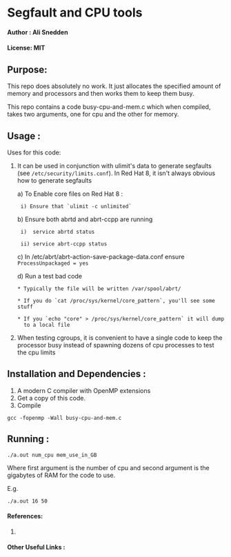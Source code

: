 # Segfault and CPU tools
#### Author : Ali Snedden
#### License: MIT
## Purpose:
This repo does absolutely no work. It just allocates the specified amount of memory
and processors and then works them to keep them busy. 

This repo contains a code busy-cpu-and-mem.c which when compiled, takes two
arguments, one for cpu and the other for memory.

## Usage :
Uses for this code:
1. It can be used in conjunction with ulimit's data to generate segfaults
   (see `/etc/security/limits.conf`). In Red Hat 8, it isn't always obvious how to 
   generate segfaults

    a) To Enable core files on Red Hat 8 : 

        i) Ensure that `ulimit -c unlimited`

    b) Ensure both abrtd and abrt-ccpp are running

        i)  service abrtd status

        ii) service abrt-ccpp status

    c) In /etc/abrt/abrt-action-save-package-data.conf ensure `ProcessUnpackaged = yes`

    d) Run a test bad code

       * Typically the file will be written /var/spool/abrt/

       * If you do `cat /proc/sys/kernel/core_pattern`, you'll see some stuff

       * If you `echo "core" > /proc/sys/kernel/core_pattern` it will dump
         to a local file

2. When testing cgroups, it is convenient to have a single code to keep the processor
   busy instead of spawning dozens of cpu processes to test the cpu limits


## Installation and Dependencies :
1. A modern C compiler with OpenMP extensions
2. Get a copy of this code.
3. Compile 
```
gcc -fopenmp -Wall busy-cpu-and-mem.c
```


## Running :
```
./a.out num_cpu mem_use_in_GB
```
Where first argument is the number of cpu and second argument is the gigabytes of RAM 
for the code to use.

E.g. 
```
./a.out 16 50
```



#### References:
1.

#### Other Useful Links :
